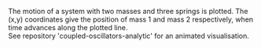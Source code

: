 The motion of a system with two masses and three springs is plotted.  The (x,y) coordinates give the position of mass 1 and mass 2 respectively, when time advances along the plotted line.  
See repository 'coupled-oscillators-analytic' for an animated visualisation.

